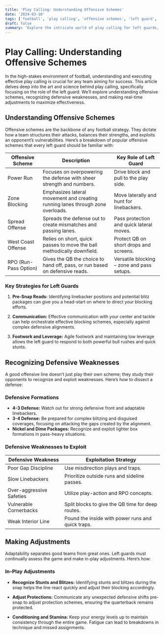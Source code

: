 ```yaml
---
title: 'Play Calling: Understanding Offensive Schemes'
date: '2024-03-10'
tags: ['football', 'play calling', 'offensive schemes', 'left guard', 'coaching', 'strategy', 'defensive weaknesses', 'adjustments', 'player knowledge', 'coaching wisdom']
draft: false
summary: 'Explore the intricate world of play calling for left guards, delving into offensive schemes, recognizing defensive weaknesses, and mastering adjustments to outmaneuver opponents.'
---
```


# Play Calling: Understanding Offensive Schemes

In the high-stakes environment of football, understanding and executing effective play calling is crucial for any team aiming for success. This article delves deep into the art and science behind play calling, specifically focusing on the role of the left guard. We’ll explore understanding offensive schemes, recognizing defensive weaknesses, and making real-time adjustments to maximize effectiveness.

## Understanding Offensive Schemes

Offensive schemes are the backbone of any football strategy. They dictate how a team structures their attacks, balances their strengths, and exploits an opponent’s vulnerabilities. Here’s a breakdown of popular offensive schemes that every left guard should be familiar with:

| Offensive Scheme    | Description                                                                                         | Key Role of Left Guard                     |
|---------------------|-----------------------------------------------------------------------------------------------------|--------------------------------------------|
| Power Run           | Focuses on overpowering the defense with sheer strength and numbers.                                | Drive block and pull to the play side.     |
| Zone Blocking       | Emphasizes lateral movement and creating running lanes through zone overloads.                      | Move laterally and hunt for linebackers.   |
| Spread Offense      | Spreads the defense out to create mismatches and passing lanes.                                     | Pass protection and quick lateral moves.   |
| West Coast Offense  | Relies on short, quick passes to move the ball methodically downfield.                              | Protect QB on short drops and screens.     |
| RPO (Run-Pass Option)| Gives the QB the choice to hand off, pass, or run based on defensive reads.                        | Versatile blocking – zone and pass setups. |

### Key Strategies for Left Guards

1. **Pre-Snap Reads:**
   Identifying linebacker positions and potential blitz packages can give you a head-start on where to direct your blocking efforts.

2. **Communication:**
   Effective communication with your center and tackle can help orchestrate effective blocking schemes, especially against complex defensive alignments.

3. **Footwork and Leverage:**
   Agile footwork and maintaining low leverage allows the left guard to respond to both powerful bull rushes and quick stunts.

## Recognizing Defensive Weaknesses

A good offensive line doesn’t just play their own scheme; they study their opponents to recognize and exploit weaknesses. Here’s how to dissect a defense:

### Defensive Formations

- **4-3 Defense:** Watch out for strong defensive front and adaptable linebackers.
- **3-4 Defense:** Be prepared for complex blitzing and disguised coverages, focusing on attacking the gaps created by the alignment.
- **Nickel and Dime Packages:** Recognize and exploit lighter box formations in pass-heavy situations.

### Defensive Weaknesses to Exploit

| Defensive Weakness                       | Exploitation Strategy                                                               |
|-----------------------------------------|------------------------------------------------------------------------------------|
| Poor Gap Discipline                      | Use misdirection plays and traps.                                                  |
| Slow Linebackers                         | Prioritize outside runs and sideline passes.                                       |
| Over-aggressive Safeties                 | Utilize play-action and RPO concepts.                                              |
| Vulnerable Cornerbacks                   | Split blocks to give the QB time for deep routes.                                  |
| Weak Interior Line                       | Pound the inside with power runs and quick traps.                                  |

## Making Adjustments

Adaptability separates good teams from great ones. Left guards must continually assess the game and make in-play adjustments. Here’s how:

### In-Play Adjustments

- **Recognize Stunts and Blitzes:**
  Identifying stunts and blitzes during the snap helps the line react quickly and adjust their blocking accordingly.

- **Adjust Protections:**
  Communicate any unexpected defensive shifts pre-snap to adjust protection schemes, ensuring the quarterback remains protected.

- **Conditioning and Stamina:**
  Keep your energy levels up to maintain consistency through the entire game. Fatigue can lead to breakdowns in technique and missed assignments.

```